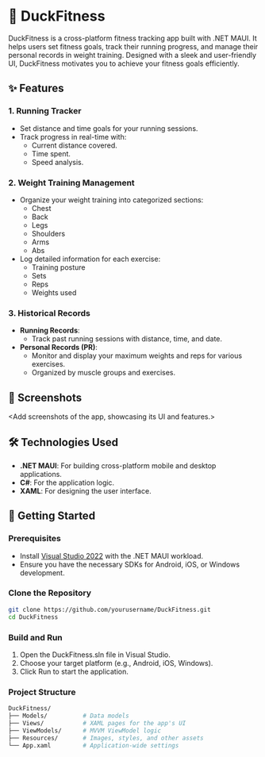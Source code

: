 # 🦆 DuckFitness

DuckFitness is a cross-platform fitness tracking app built with .NET MAUI. It helps users set fitness goals, track their running progress, and manage their personal records in weight training. Designed with a sleek and user-friendly UI, DuckFitness motivates you to achieve your fitness goals efficiently.

## ✨ Features

### 1. Running Tracker
- Set distance and time goals for your running sessions.
- Track progress in real-time with:
  - Current distance covered.
  - Time spent.
  - Speed analysis.

### 2. Weight Training Management
- Organize your weight training into categorized sections:
  - Chest
  - Back
  - Legs
  - Shoulders
  - Arms
  - Abs
- Log detailed information for each exercise:
  - Training posture
  - Sets
  - Reps
  - Weights used

### 3. Historical Records
- **Running Records**:
  - Track past running sessions with distance, time, and date.
- **Personal Records (PR)**:
  - Monitor and display your maximum weights and reps for various exercises.
  - Organized by muscle groups and exercises.

## 📱 Screenshots
<Add screenshots of the app, showcasing its UI and features.>

## 🛠️ Technologies Used
- **.NET MAUI**: For building cross-platform mobile and desktop applications.
- **C#**: For the application logic.
- **XAML**: For designing the user interface.

## 🚀 Getting Started

### Prerequisites
- Install [Visual Studio 2022](https://visualstudio.microsoft.com/) with the .NET MAUI workload.
- Ensure you have the necessary SDKs for Android, iOS, or Windows development.

### Clone the Repository
```bash
git clone https://github.com/yourusername/DuckFitness.git
cd DuckFitness
```
### Build and Run
1. Open the DuckFitness.sln file in Visual Studio.
2. Choose your target platform (e.g., Android, iOS, Windows).
3. Click Run to start the application.

### Project Structure
```bash
DuckFitness/
├── Models/          # Data models
├── Views/           # XAML pages for the app's UI
├── ViewModels/      # MVVM ViewModel logic
├── Resources/       # Images, styles, and other assets
└── App.xaml         # Application-wide settings

